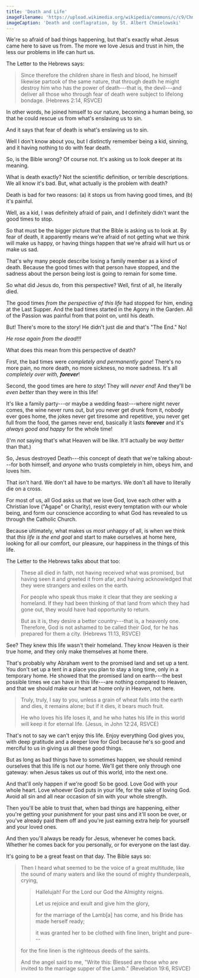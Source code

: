 ```yaml
---
title: 'Death and Life'
imageFilename: 'https://upload.wikimedia.org/wikipedia/commons/c/c9/Chmielowski_Death_and_conflagration.jpg'
imageCaption: 'Death and conflagration, by St. Albert Chmielowski'
---
```


We're so afraid of bad things happening, but that's exactly what Jesus came here to save us from. The more we love Jesus and trust in him, the less our problems in life can hurt us.

The Letter to the Hebrews says:

> Since therefore the children share in flesh and blood, he himself likewise partook of the same nature, that through death he might destroy him who has the power of death---that is, the devil---and deliver all those who through fear of death were subject to lifelong bondage. (Hebrews 2:14, RSVCE)

In other words, he joined himself to our nature, becoming a human being, so that he could rescue us from what's enslaving us to sin.

And it says that fear of death is what's enslaving us to sin.

Well I don't know about you, but I distinctly remember being a kid, sinning, and it having nothing to do with fear death.

So, is the Bible wrong? Of course not. It's asking us to look deeper at its meaning.

What is death exactly? Not the scientific definition, or terrible descriptions. We all know it's bad. But, what actually is the problem with death?

Death is bad for two reasons: (a) it stops us from having good times, and (b) it's painful.

Well, as a kid, I was definitely afraid of pain, and I definitely didn't want the good times to stop.

So that must be the bigger picture that the Bible is asking us to look at. By fear of death, it apparently means we're afraid of not getting what we think will make us happy, or having things happen that we're afraid will hurt us or make us sad.

That's why many people describe losing a family member as a kind of death. Because the good times with that person have stopped, and the sadness about the person being lost is going to remain for some time.

So what did Jesus do, from this perspective? Well, first of all, he literally died.

The good times *from the perspective of this life* had stopped for him, ending at the Last Supper. And the bad times started in the Agony in the Garden. All of the Passion was painful from that point on, until his death.

But! There's more to the story! He didn't just die and that's "The End." No!

*He rose again from the dead!!!*

What does this mean from this perspective of death?

First, the bad times were *completely and permanently gone*! There's no more pain, no more death, no more sickness, no more sadness. It's all *completely over with, **forever***!

Second, the good times are here *to stay*! They will *never end!* And they'll be *even better* than they were in this life!

It's like a family party---or maybe a wedding feast---where night never comes, the wine never runs out, but you never get drunk from it, nobody ever goes home, the jokes never get tiresome and repetitive, you never get full from the food, the games never end, basically it lasts **forever** and it's *always good and happy* for the whole time!

(I'm *not* saying that's what Heaven will be like. It'll actually be *way better* than that.)

So, Jesus destroyed Death---this concept of death that we're talking about---for both himself, and *anyone* who trusts completely in him, obeys him, and loves him.

That isn't hard. We don't all have to be martyrs. We don't all have to literally die on a cross.

For most of us, all God asks us that we love God, love each other with a Christian love ("Agape" or Charity), resist every temptation with our whole being, and form our conscience according to what God has revealed to us through the Catholic Church.

Because ultimately, what makes us *most* unhappy of all, is when we think that *this life is the end goal* and start to make ourselves at home here, looking for all our comfort, our pleasure, our happiness in the things of this life.

The Letter to the Hebrews talks about that too:

> These all died in faith, not having received what was promised, but having seen it and greeted it from afar, and having acknowledged that they were strangers and exiles on the earth.
>
> For people who speak thus make it clear that they are seeking a homeland. If they had been thinking of that land from which they had gone out, they would have had opportunity to return.
>
> But as it is, they desire a better country---that is, a heavenly one. Therefore, God is not ashamed to be called their God, for he has prepared for them a city. (Hebrews 11:13, RSVCE)

See? They knew this life wasn't their homeland. They know Heaven is their true home, and they only make themselves at home there.

That's probably why Abraham went to the promised land and set up a tent. You don't set up a tent in a place you plan to stay a long time, only in a temporary home. He showed that the promised land on earth---the best possible times we can have in this life---are nothing compared to Heaven, and that we should make our heart at home only in Heaven, not here.

> Truly, truly, I say to you, unless a grain of wheat falls into the earth and dies, it remains alone; but if it dies, it bears much fruit.
>
> He who loves his life loses it, and he who hates his life in this world will keep it for eternal life. (Jesus, in John 12:24, RSVCE)

That's not to say we can't enjoy this life. Enjoy everything God gives you, with deep gratitude and a deeper love for God because he's so good and merciful to us in giving us all these good things.

But as long as bad things have to sometimes happen, we should remind ourselves that this life is not our home. We'll get there only through one gateway: when Jesus takes us out of this world, into the next one.

And that'll only happen if we're good! So be good. Love God with your whole heart. Love whoever God puts in your life, for the sake of loving God. Avoid all sin and all near occasion of sin with your whole strength.

Then you'll be able to trust that, when bad things are happening, either you're getting your punishment for your past sins and it'll soon be over, or you've already paid them off and you're just earning extra help for yourself and your loved ones.

And then you'll always be ready for Jesus, whenever he comes back. Whether he comes back for you personally, or for everyone on the last day.

It's going to be a great feast on that day. The Bible says so:

> Then I heard what seemed to be the voice of a great multitude, like the sound of many waters and like the sound of mighty thunderpeals, crying,
>
>> Hallelujah! For the Lord our God the Almighty reigns.
>>
>> Let us rejoice and exult and give him the glory,
>>
>> for the marriage of the Lamb[a] has come,
and his Bride has made herself ready;
>>
>> it was granted her to be clothed with fine linen, bright and pure---
>
> for the fine linen is the righteous deeds of the saints.
>
> And the angel said to me, "Write this: Blessed are those who are invited to the marriage supper of the Lamb." (Revelation 19:6, RSVCE)
